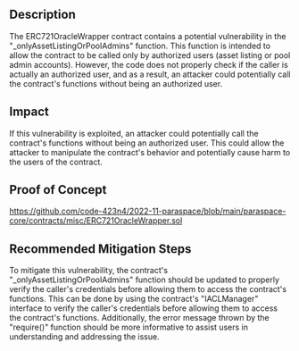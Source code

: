 ## Description

The ERC721OracleWrapper contract contains a potential vulnerability in the "_onlyAssetListingOrPoolAdmins" function. This function is intended to allow the contract to be called only by authorized users (asset listing or pool admin accounts). However, the code does not properly check if the caller is actually an authorized user, and as a result, an attacker could potentially call the contract's functions without being an authorized user.

## Impact

If this vulnerability is exploited, an attacker could potentially call the contract's functions without being an authorized user. This could allow the attacker to manipulate the contract's behavior and potentially cause harm to the users of the contract.

## Proof of Concept

https://github.com/code-423n4/2022-11-paraspace/blob/main/paraspace-core/contracts/misc/ERC721OracleWrapper.sol

## Recommended Mitigation Steps

To mitigate this vulnerability, the contract's "_onlyAssetListingOrPoolAdmins" function should be updated to properly verify the caller's credentials before allowing them to access the contract's functions. This can be done by using the contract's "IACLManager" interface to verify the caller's credentials before allowing them to access the contract's functions. Additionally, the error message thrown by the "require()" function should be more informative to assist users in understanding and addressing the issue.
